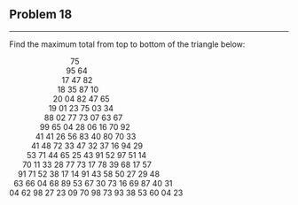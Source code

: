 ## Problem 18
---------
Find the maximum total from top to bottom of the triangle below:

&nbsp; &nbsp; &nbsp; &nbsp; &nbsp; &nbsp; &nbsp; &nbsp; &nbsp; &nbsp; &nbsp; &nbsp; &nbsp; &nbsp; 75\
&nbsp; &nbsp; &nbsp; &nbsp; &nbsp; &nbsp; &nbsp; &nbsp; &nbsp; &nbsp; &nbsp; &nbsp; &nbsp; 95 64\
&nbsp; &nbsp; &nbsp; &nbsp; &nbsp; &nbsp; &nbsp; &nbsp; &nbsp; &nbsp; &nbsp; &nbsp; 17 47 82\
&nbsp; &nbsp; &nbsp; &nbsp; &nbsp; &nbsp; &nbsp; &nbsp; &nbsp; &nbsp; &nbsp; 18 35 87 10\
&nbsp; &nbsp; &nbsp; &nbsp; &nbsp; &nbsp; &nbsp; &nbsp; &nbsp; &nbsp; 20 04 82 47 65\
&nbsp; &nbsp; &nbsp; &nbsp; &nbsp; &nbsp; &nbsp; &nbsp; &nbsp; 19 01 23 75 03 34\
&nbsp; &nbsp; &nbsp; &nbsp; &nbsp; &nbsp; &nbsp; &nbsp; 88 02 77 73 07 63 67\
&nbsp; &nbsp; &nbsp; &nbsp; &nbsp; &nbsp; &nbsp; 99 65 04 28 06 16 70 92\
&nbsp; &nbsp; &nbsp; &nbsp; &nbsp; &nbsp; 41 41 26 56 83 40 80 70 33\
&nbsp; &nbsp; &nbsp; &nbsp; &nbsp; 41 48 72 33 47 32 37 16 94 29\
&nbsp; &nbsp; &nbsp; &nbsp; 53 71 44 65 25 43 91 52 97 51 14\
&nbsp; &nbsp; &nbsp; 70 11 33 28 77 73 17 78 39 68 17 57\
&nbsp; &nbsp; 91 71 52 38 17 14 91 43 58 50 27 29 48\
&nbsp;   63 66 04 68 89 53 67 30 73 16 69 87 40 31\
04 62 98 27 23 09 70 98 73 93 38 53 60 04 23
